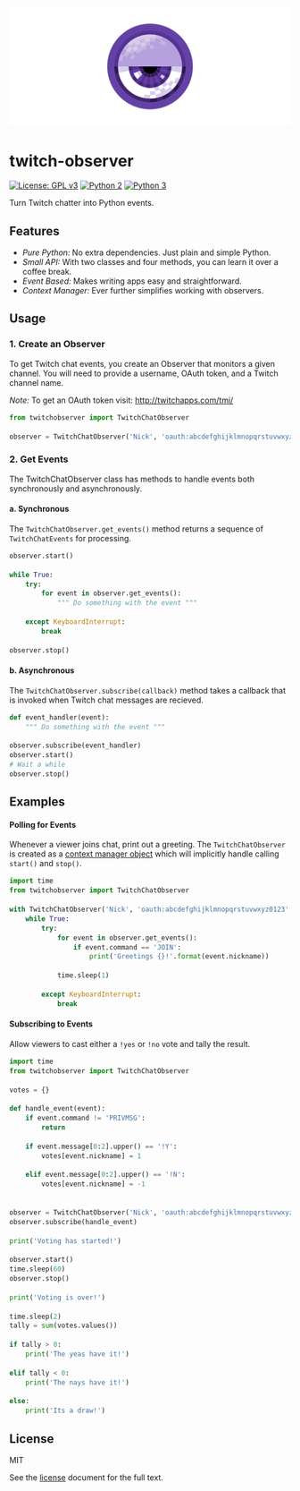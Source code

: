 # [![twitch-observer](.media/header.png)](https://github.com/JoshuaSkelly/twitch-observer)

# twitch-observer

[![License: GPL v3](https://img.shields.io/badge/license-MIT-blue.svg)](./LICENSE) [![Python 2](https://img.shields.io/badge/python-2-blue.svg)]() [![Python 3](https://img.shields.io/badge/python-3-blue.svg)]()

Turn Twitch chatter into Python events.

## Features

- *Pure Python:* No extra dependencies. Just plain and simple Python.
- *Small API:* With two classes and four methods, you can learn it over a coffee break.
- *Event Based:* Makes writing apps easy and straightforward.
- *Context Manager:* Ever further simplifies working with observers.

## Usage

### 1. Create an Observer

To get Twitch chat events, you create an Observer that monitors a given channel. You will need to provide a username, OAuth token, and a Twitch channel name.

*Note:* To get an OAuth token visit: http://twitchapps.com/tmi/

```python
from twitchobserver import TwitchChatObserver

observer = TwitchChatObserver('Nick', 'oauth:abcdefghijklmnopqrstuvwxyz0123', '#channel')
```

### 2. Get Events

The TwitchChatObserver class has methods to handle events both synchronously and asynchronously.

#### a. Synchronous

The ```TwitchChatObserver.get_events()``` method returns a sequence of ```TwitchChatEvents``` for processing.

```python
observer.start()

while True:
    try:
        for event in observer.get_events():
            """ Do something with the event """
            
    except KeyboardInterrupt:
        break

observer.stop()
```

#### b. Asynchronous

The ```TwitchChatObserver.subscribe(callback)``` method takes a callback that is invoked when Twitch chat messages are recieved. 

```python
def event_handler(event):
    """ Do something with the event """
    
observer.subscribe(event_handler)
observer.start()
# Wait a while
observer.stop()
```

## Examples

#### Polling for Events

Whenever a viewer joins chat, print out a greeting. The ```TwitchChatObserver``` is created as a [context manager object](https://docs.python.org/3/reference/datamodel.html#context-managers) which will implicitly handle calling ```start()``` and ```stop()```.

```python
import time
from twitchobserver import TwitchChatObserver

with TwitchChatObserver('Nick', 'oauth:abcdefghijklmnopqrstuvwxyz0123', '#channel') as observer:
    while True:
        try:
            for event in observer.get_events():
                if event.command == 'JOIN':
                    print('Greetings {}!'.format(event.nickname))

            time.sleep(1)

        except KeyboardInterrupt:
            break
```

#### Subscribing to Events

Allow viewers to cast either a ```!yes``` or ```!no``` vote and tally the result.

```python
import time
from twitchobserver import TwitchChatObserver

votes = {}

def handle_event(event):
    if event.command != 'PRIVMSG':
        return
        
    if event.message[0:2].upper() == '!Y':
        votes[event.nickname] = 1
        
    elif event.message[0:2].upper() == '!N':
        votes[event.nickname] = -1
        

observer = TwitchChatObserver('Nick', 'oauth:abcdefghijklmnopqrstuvwxyz0123', '#channel')
observer.subscribe(handle_event)

print('Voting has started!')

observer.start()
time.sleep(60)
observer.stop()

print('Voting is over!')

time.sleep(2)
tally = sum(votes.values())

if tally > 0:
    print('The yeas have it!')

elif tally < 0:
    print('The nays have it!')

else:
    print('Its a draw!')
```

## License
MIT

See the [license](./LICENSE) document for the full text.
